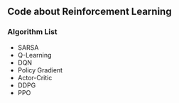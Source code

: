 ## Code about Reinforcement Learning

### Algorithm List
- SARSA
- Q-Learning
- DQN
- Policy Gradient
- Actor-Critic
- DDPG
- PPO


